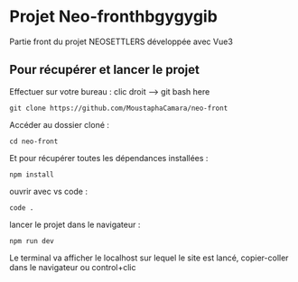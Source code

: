 # Projet Neo-fronthbgygygib

Partie front du projet NEOSETTLERS développée avec Vue3

## Pour récupérer et lancer le projet

Effectuer sur votre bureau : clic droit --> git bash here 

```
git clone https://github.com/MoustaphaCamara/neo-front
```

Accéder au dossier cloné :

```
cd neo-front
```

Et pour récupérer toutes les dépendances installées :

```
npm install
```

ouvrir avec vs code :

```
code .
```

lancer le projet dans le navigateur :

```
npm run dev
```

Le terminal va afficher le localhost sur lequel le site est lancé, copier-coller dans le navigateur ou control+clic

